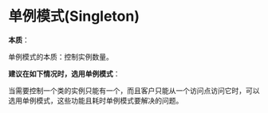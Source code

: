 # 单例模式(Singleton)

**本质**：

单例模式的本质：控制实例数量。

**建议在如下情况时，选用单例模式**：

当需要控制一个类的实例只能有一个，而且客户只能从一个访问点访问它时，可以选用单例模式，这些功能且耗时单例模式要解决的问题。

